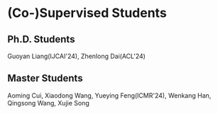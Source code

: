 # (Co-)Supervised Students

## Ph.D. Students
Guoyan Liang(IJCAI'24), Zhenlong Dai(ACL'24)

## Master Students
Aoming Cui, Xiaodong Wang, Yueying Feng(ICMR'24), Wenkang Han, Qingsong Wang, Xujie Song